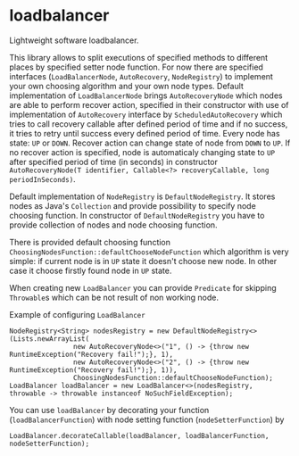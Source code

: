 # loadbalancer
Lightweight software loadbalancer. 

This library allows to split executions of specified methods to different places by specified setter node function. For now there are specified interfaces (`LoadBalancerNode`, `AutoRecovery`, `NodeRegistry`) to implement your own choosing algorithm and your own node types. Default implementation of `LoadBalancerNode` brings `AutoRecoveryNode` which nodes are able to perform recover action, specified in their constructor with use of implementation of `AutoRecovery` interface by `ScheduledAutoRecovery` which tries to call recovery callable after defined period of time and if no success, it tries to retry until success every defined period of time. Every node has state: `UP` or `DOWN`. Recover action can change state of node from `DOWN` to `UP`. If no recover action is specified, node is automaticaly changing state to `UP` after specified period of time (in seconds) in constructor `AutoRecoveryNode(T identifier, Callable<?> recoveryCallable, long periodInSeconds)`. 

Default implementation of `NodeRegistry` is `DefaultNodeRegistry`. It stores nodes as Java's `Collection` and provide possibility to specify node choosing function. In constructor of `DefaultNodeRegistry` you have to provide collection of nodes and node choosing function.

There is provided default choosing function `ChoosingNodesFunction::defaultChooseNodeFunction` which algorithm is very simple: if current node is in `UP` state it doesn't choose new node. In other case it choose firstly found node in `UP` state.

When creating new `LoadBalancer` you can provide `Predicate` for skipping `Throwable`s which can be not result of non working node.

Example of configuring `LoadBalancer`
```
NodeRegistry<String> nodesRegistry = new DefaultNodeRegistry<>(Lists.newArrayList(
                new AutoRecoveryNode<>("1", () -> {throw new RuntimeException("Recovery fail!");}, 1),
                new AutoRecoveryNode<>("2", () -> {throw new RuntimeException("Recovery fail!");}, 1)),       
                ChoosingNodesFunction::defaultChooseNodeFunction);
LoadBalancer loadBalancer = new LoadBalancer<>(nodesRegistry, throwable -> throwable instanceof NoSuchFieldException);
```

You can use `loadBalancer` by decorating your function (`loadBalancerFunction`) with node setting function (`nodeSetterFunction`) by 
```
LoadBalancer.decorateCallable(loadBalancer, loadBalancerFunction, nodeSetterFunction);
```
